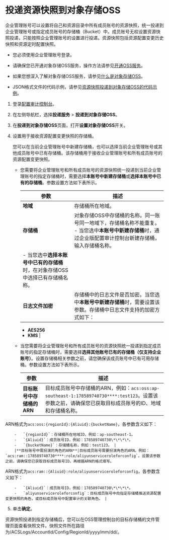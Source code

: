 # 投递资源快照到对象存储OSS

企业管理账号可以设置将自己和资源目录中所有成员账号的资源快照，统一投递到企业管理账号或指定成员账号的存储桶（Bucket）中。成员账号无权设置资源快照投递，只能按照企业管理账号的设置进行投递。资源快照包括资源配置变更历史快照和资源定时配置快照。

-   您必须使用企业管理账号登录。
-   请确保您已开通对象存储OSS服务，操作方法请参见[开通OSS服务](/intl.zh-CN/快速入门/开通OSS服务.md)。

-   如果您想深入了解对象存储OSS服务，请参见[什么是对象存储OSS](/intl.zh-CN/产品简介/什么是对象存储OSS.md)。
-   JSON格式文件的代码示例，请参见[资源快照投递到对象存储OSS的代码示例]()。

1.  登录[配置审计控制台](https://config.console.aliyun.com)。

2.  在左侧导航栏，选择**投递服务** \> **投递到对象存储OSS**。

3.  在**投递到对象存储OSS**页面，打开**设置对象存储OSS**开关。

4.  设置用于接收资源配置变更快照的存储桶。

    您可以在当前企业管理账号中新建存储桶，也可以选择当前企业管理账号或其他成员账号中已有存储桶。该存储桶用于接收企业管理账号和所有成员账号的资源配置变更快照。

    -   您需要将企业管理账号和所有成员账号的资源快照统一投递到当前企业管理账号的指定存储桶时，需要选择**本账号中新建存储桶**或**选择本账号中已有的存储桶**。参数设置方法如下表所示。

        |参数|描述|
        |--|--|
        |**地域**|存储桶所在地域。|
        |**存储桶**|对象存储OSS中存储桶的名称。同一账号同一地域下，存储桶名称不能重复。        -   当您选中**本账号中新建存储桶**时，通过企业版配置审计控制台新建存储桶，输入存储桶名称。
        -   当您选中**选择本账号中已有的存储桶**时，在对象存储OSS中选择已有存储桶名称。 |
        |**日志文件加密**|存储桶中的日志文件是否加密。当您选中**本账号中新建存储桶**时，需要设置该参数。存储桶中日志文件支持的加密方式如下：

        -   **AES256**
        -   **KMS** |

    -   当您需要将企业管理账号和所有成员账号的资源快照统一投递到指定成员账号的指定存储桶时，需要选择**选择其他账号已有的存储桶（仅支持企业账号）**。设置存储桶相关参数之前，请您确保该成员账号中已有可用存储桶。参数设置方法如下表所示。

        |参数|描述|
        |--|--|
        |**目标账号中存储桶的ARN**|目标成员账号中存储桶的ARN，例如：`acs:oss:ap-southeast-1:178589740730****:test123`。设置该参数之前，请确保您已获取目标成员账号的ID、地域和存储桶名称。

ARN格式为`acs:oss:{regionId}:{Aliuid}:{bucketName}`，各参数含义如下：

        -   `{regionId}`：存储桶所在地域ID，例如：ap-southeast-1。
        -   `{Aliuid}`：成员账号ID，例如：178589740730\*\*\*\*。
        -   `{bucketName}`：存储桶名称，例如：test123。 |
        |**目标账号中需扮演的角色的ARN**|目标成员账号需要扮演角色的ARN，例如：`acs:ram::178589740730****:role/aliyunserviceroleforconfig`。设置该参数之前，请确保您已获取目标成员账号ID，再根据ARN的格式填写。

ARN格式为`acs:ram::{Aliuid}:role/aliyunserviceroleforconfig`，各参数含义如下：

        -   `{Aliuid}`：成员账号ID，例如：178589740730\*\*\*\*。
        -   `aliyunserviceroleforconfig`：目标成员账号中向指定存储桶推送资源配置变更快照的角色，或目标成员账号中配置审计的关联角色。 |

5.  单击**确定**。


资源快照投递到指定存储桶后，您可以在OSS管理控制台的目标存储桶的文件管理页面查看快照文件。快照文件所在路径为/ACSLogs/AccountId/Config/RegionId/yyyy/mm/dd/。

